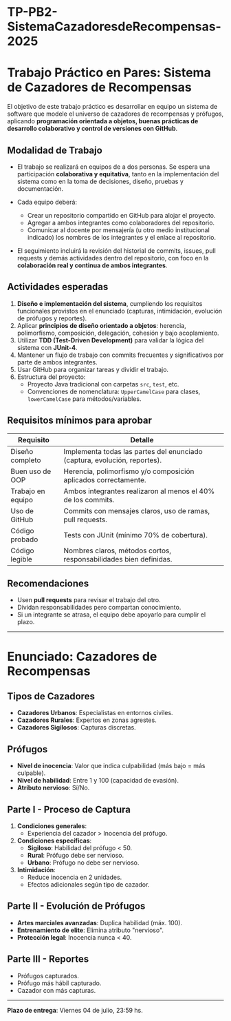 # TP-PB2-SistemaCazadoresdeRecompensas-2025

# Trabajo Práctico en Pares: Sistema de Cazadores de Recompensas

El objetivo de este trabajo práctico es desarrollar en equipo un sistema de software que modele el universo de cazadores de recompensas y prófugos, aplicando **programación orientada a objetos, buenas prácticas de desarrollo colaborativo y control de versiones con GitHub**.

## Modalidad de Trabajo

- El trabajo se realizará en equipos de a dos personas. Se espera una participación **colaborativa y equitativa**, tanto en la implementación del sistema como en la toma de decisiones, diseño, pruebas y documentación.

- Cada equipo deberá:
  - Crear un repositorio compartido en GitHub para alojar el proyecto.
  - Agregar a ambos integrantes como colaboradores del repositorio.
  - Comunicar al docente por mensajería (u otro medio institucional indicado) los nombres de los integrantes y el enlace al repositorio.

- El seguimiento incluirá la revisión del historial de commits, issues, pull requests y demás actividades dentro del repositorio, con foco en la **colaboración real y continua de ambos integrantes**.

## Actividades esperadas

1. **Diseño e implementación del sistema**, cumpliendo los requisitos funcionales provistos en el enunciado (capturas, intimidación, evolución de prófugos y reportes).
2. Aplicar **principios de diseño orientado a objetos**: herencia, polimorfismo, composición, delegación, cohesión y bajo acoplamiento.
3. Utilizar **TDD (Test-Driven Development)** para validar la lógica del sistema con **JUnit-4**.
4. Mantener un flujo de trabajo con commits frecuentes y significativos por parte de ambos integrantes.
5. Usar GitHub para organizar tareas y dividir el trabajo.
6. Estructura del proyecto:
   - Proyecto Java tradicional con carpetas `src`, `test`, etc.
   - Convenciones de nomenclatura: `UpperCamelCase` para clases, `lowerCamelCase` para métodos/variables.

## Requisitos mínimos para aprobar

| Requisito               | Detalle                                                                 |
|-------------------------|-------------------------------------------------------------------------|
| Diseño completo         | Implementa todas las partes del enunciado (captura, evolución, reportes). |
| Buen uso de OOP         | Herencia, polimorfismo y/o composición aplicados correctamente.         |
| Trabajo en equipo       | Ambos integrantes realizaron al menos el 40% de los commits.            |
| Uso de GitHub           | Commits con mensajes claros, uso de ramas, pull requests.               |
| Código probado          | Tests con JUnit (mínimo 70% de cobertura).                              |
| Código legible          | Nombres claros, métodos cortos, responsabilidades bien definidas.       |

## Recomendaciones

- Usen **pull requests** para revisar el trabajo del otro.
- Dividan responsabilidades pero compartan conocimiento.
- Si un integrante se atrasa, el equipo debe apoyarlo para cumplir el plazo.

---

# Enunciado: Cazadores de Recompensas

## Tipos de Cazadores
- **Cazadores Urbanos**: Especialistas en entornos civiles.
- **Cazadores Rurales**: Expertos en zonas agrestes.
- **Cazadores Sigilosos**: Capturas discretas.

## Prófugos
- **Nivel de inocencia**: Valor que indica culpabilidad (más bajo = más culpable).
- **Nivel de habilidad**: Entre 1 y 100 (capacidad de evasión).
- **Atributo nervioso**: Sí/No.

## Parte I - Proceso de Captura
1. **Condiciones generales**:
   - Experiencia del cazador > Inocencia del prófugo.
2. **Condiciones específicas**:
   - **Sigiloso**: Habilidad del prófugo < 50.
   - **Rural**: Prófugo debe ser nervioso.
   - **Urbano**: Prófugo no debe ser nervioso.
3. **Intimidación**:
   - Reduce inocencia en 2 unidades.
   - Efectos adicionales según tipo de cazador.

## Parte II - Evolución de Prófugos
- **Artes marciales avanzadas**: Duplica habilidad (máx. 100).
- **Entrenamiento de elite**: Elimina atributo "nervioso".
- **Protección legal**: Inocencia nunca < 40.

## Parte III - Reportes
- Prófugos capturados.
- Prófugo más hábil capturado.
- Cazador con más capturas.

---

**Plazo de entrega**: Viernes 04 de julio, 23:59 hs.
